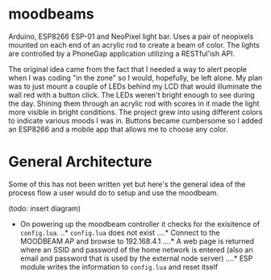 # moodbeams
Arduino, ESP8266 ESP-01 and NeoPixel light bar. Uses a pair of neopixels mounted on each end of an acrylic rod to create a beam of color. The lights are controlled by a PhoneGap application utilizing a RESTful'ish API.

The original idea came from the fact that I needed a way to alert people when I was coding "in the zone" so I would, hopefully, be left alone. My plan was to just mount a couple of LEDs behind my LCD that would illuminate the wall red with a button click. The LEDs weren't bright enough to see during the day. Shining them through an acrylic rod with scores in it made the light more visible in bright conditions. The project grew into using different colors to indicate various moods I was in. Buttons became cumbersome so I added an ESP8266 and a mobile app that allows me to choose any color.

# General Architecture
Some of this has not been written yet but here's the general idea of the process flow a user would do to setup and use the moodbeam.

(todo: insert diagram)

* On powering up the moodbeam controller it checks for the exisitence of `config.lua`.
..* `config.lua` does not exist
....* Connect to the MOODBEAM AP and browse to 192.168.4.1
....* A web page is returned where an SSID and password of the home network is entered (also an email and password that is used by the external node server)
....* ESP module writes the information to `config.lua` and reset itself
